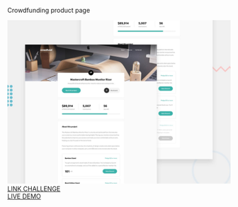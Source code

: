 Crowdfunding product page

![Design preview for the Crowdfunding product page coding challenge](./design/desktop-preview.jpg)
<br>
[LINK CHALLENGE](https://www.frontendmentor.io/challenges/blogr-landing-page-EX2RLAApP)
<br>
[LIVE DEMO](https://jonathanmanzanodiaz.github.io/frontendmentor/ALL-CHALLENGES/027-crowdfunding-product-page/)
